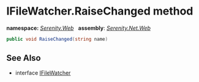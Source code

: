 # IFileWatcher.RaiseChanged method
**namespace:** *[Serenity.Web](../../README.md#serenity.web-namespace)*   **assembly**: *[Serenity.Net.Web](../../README.md)*

```csharp
public void RaiseChanged(string name)
```

## See Also

* interface [IFileWatcher](../IFileWatcher.md)